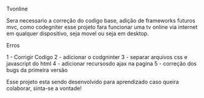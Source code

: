Tvonline

Sera necessario a correção do codigo base, adição de frameworks futuros mvc, como codegniter
esse projeto fara funcionar uma tv online via internet em qualquer dispositivo, seja movel ou seja 
em desktop.


Erros

 1 - Corrigir Codigo
 2 - adicionar o codgninter
 3 - separar arquivos css e javascript do html
 4 - adicionar recursosdo ajax na pagina
 5 - correção dos bugs da primeira versão

Esse projeto esta sendo desenvolvido para aprendizado caso queira colaborar, sinta-se a vontade!

